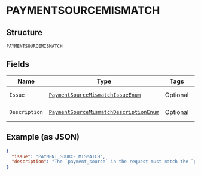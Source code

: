 
# PAYMENTSOURCEMISMATCH

## Structure

`PAYMENTSOURCEMISMATCH`

## Fields

| Name | Type | Tags | Description | Getter | Setter |
|  --- | --- | --- | --- | --- | --- |
| `Issue` | [`PaymentSourceMismatchIssueEnum`](../../doc/models/payment-source-mismatch-issue-enum.md) | Optional | - | PaymentSourceMismatchIssueEnum getIssue() | setIssue(PaymentSourceMismatchIssueEnum issue) |
| `Description` | [`PaymentSourceMismatchDescriptionEnum`](../../doc/models/payment-source-mismatch-description-enum.md) | Optional | - | PaymentSourceMismatchDescriptionEnum getDescription() | setDescription(PaymentSourceMismatchDescriptionEnum description) |

## Example (as JSON)

```json
{
  "issue": "PAYMENT_SOURCE_MISMATCH",
  "description": "The `payment_source` in the request must match the `payment_source` used for the authorization or capture referenced by `previous_transaction_reference`. Please use `previous_transaction_reference` whose `payment_source` matches with the `payment_source` specified in the order."
}
```

